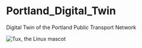 # Portland_Digital_Twin
 Digital Twin of the Portland Public Transport Network

![Tux, the Linux mascot](/assets/images/tux.png)

